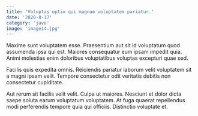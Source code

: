 ```yaml
---
title: 'Voluptas optio qui magnam voluptatem pariatur.'
date: '2020-8-17'
category: 'java'
image: 'image14.jpg'
---
```


Maxime sunt voluptatem esse. Praesentium aut sit id voluptatum quod assumenda ipsa qui est. Maiores consequatur eum ipsam impedit quia. Animi molestias enim doloribus voluptatibus voluptas excepturi quae sed.
 Facilis quis expedita omnis. Reiciendis pariatur laborum velit voluptatem sit a magni ipsam velit. Tempore consectetur odit veritatis debitis non consectetur cupiditate.
 Aut rerum sit facilis velit velit. Culpa ut maiores. Nesciunt et dolor dicta saepe soluta earum voluptatum voluptatem. At fuga quaerat repellendus modi perferendis tempore quia qui officiis. Distinctio voluptate et.
